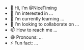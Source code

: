 - 👋 Hi, I’m @NiceTiming
- 👀 I’m interested in ...
- 🌱 I’m currently learning ...
- 💞️ I’m looking to collaborate on ...
- 📫 How to reach me ...
- 😄 Pronouns: ...
- ⚡ Fun fact: ...

<!---
NiceTiming/NiceTiming is a ✨ special ✨ repository because its `README.md` (this file) appears on your GitHub profile.
You can click the Preview link to take a look at your changes.
--->
